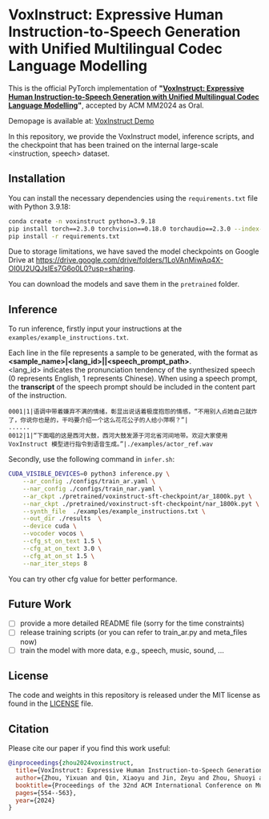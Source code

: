 
# VoxInstruct: Expressive Human Instruction-to-Speech Generation with Unified Multilingual Codec Language Modelling

This is the official PyTorch implementation of **"[VoxInstruct: Expressive Human Instruction-to-Speech Generation with Unified Multilingual Codec Language Modelling](https://dl.acm.org/doi/10.1145/3664647.3681680)"**, accepted by ACM MM2024 as Oral.

Demopage is available at: [VoxInstruct Demo](https://voxinstruct.github.io/VoxInstruct/) 

In this repository, we provide the VoxInstruct model, inference scripts, and the checkpoint that has been trained on the internal large-scale <instruction, speech> dataset. 


## Installation

You can install the necessary dependencies using the `requirements.txt` file with Python 3.9.18:

```bash
conda create -n voxinstruct python=3.9.18
pip install torch==2.3.0 torchvision==0.18.0 torchaudio==2.3.0 --index-url https://download.pytorch.org/whl/cu121
pip install -r requirements.txt
```

Due to storage limitations, we have saved the model checkpoints on Google Drive at https://drive.google.com/drive/folders/1LoVAnMiwAq4X-OI0U2UQJsIEs7G6o0L0?usp=sharing. 

You can download the models and save them in the `pretrained` folder.


## Inference

To run inference, firstly input your instructions at the `examples/example_instructions.txt`.

Each line in the file represents a sample to be generated, with the format as **<sample_name>|<lang_id>|<instruction>|<speech_prompt_path>**.  
<lang_id> indicates the pronunciation tendency of the synthesized speech (0 represents English, 1 represents Chinese). 
When using a speech prompt, the **transcript** of the speech prompt should be included in the content part of the instruction. 

```
0001|1|语调中带着嫌弃不满的情绪，彰显出说话着极度抱怨的情感，“不用别人点她自己就炸了，你说你也是的，干吗要介绍一个这么花花公子的人给小萍啊？”|
......
0012|1|“下面唱的这是西河大鼓，西河大鼓发源于河北省河间地带。欢迎大家使用 VoxInstruct 模型进行指令到语音生成。”|./examples/actor_ref.wav
```

Secondly, use the following command in `infer.sh`: 
```bash
CUDA_VISIBLE_DEVICES=0 python3 inference.py \
    --ar_config ./configs/train_ar.yaml \
    --nar_config ./configs/train_nar.yaml \
    --ar_ckpt ./pretrained/voxinstruct-sft-checkpoint/ar_1800k.pyt \
    --nar_ckpt ./pretrained/voxinstruct-sft-checkpoint/nar_1800k.pyt \
    --synth_file  ./examples/example_instructions.txt \
    --out_dir ./results  \
    --device cuda \
    --vocoder vocos \
    --cfg_st_on_text 1.5 \
    --cfg_at_on_text 3.0 \
    --cfg_at_on_st 1.5 \
    --nar_iter_steps 8
```
You can try other cfg value for better performance.


## Future Work
- [ ] provide a more detailed README file (sorry for the time constraints)
- [ ] release training scripts (or you can refer to train_ar.py and meta_files now)
- [ ] train the model with more data, e.g., speech, music, sound, ...

## License

The code and weights in this repository is released under the MIT license as found in the [LICENSE](LICENSE) file.


## Citation
Please cite our paper if you find this work useful:
```bibtex
@inproceedings{zhou2024voxinstruct,
  title={VoxInstruct: Expressive Human Instruction-to-Speech Generation with Unified Multilingual Codec Language Modelling},
  author={Zhou, Yixuan and Qin, Xiaoyu and Jin, Zeyu and Zhou, Shuoyi and Lei, Shun and Zhou, Songtao and Wu, Zhiyong and Jia, Jia},
  booktitle={Proceedings of the 32nd ACM International Conference on Multimedia},
  pages={554--563},
  year={2024}
}
```




